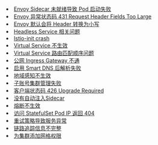 <li><a href="https://intl.cloud.tencent.com/document/product/1152/47499" title="Envoy Sidecar 未就绪导致 Pod 启动失败" hotrep="document.directory.article1">Envoy Sidecar 未就绪导致 Pod 启动失败</a></li>
<li><a href="https://intl.cloud.tencent.com/document/product/1152/47500" title="Envoy 异常状态码 431 Request Header Fields Too Large" hotrep="document.directory.article2">Envoy 异常状态码 431 Request Header Fields Too Large</a></li>
<li><a href="https://intl.cloud.tencent.com/document/product/1152/47501" title="Envoy 默认会将 Header 转换为小写" hotrep="document.directory.article3">Envoy 默认会将 Header 转换为小写</a></li>
<li><a href="https://intl.cloud.tencent.com/document/product/1152/47502" title="Headless Service 相关问题" hotrep="document.directory.article4">Headless Service 相关问题</a></li>
<li><a href="https://intl.cloud.tencent.com/document/product/1152/47503" title="Istio-init crash" hotrep="document.directory.article5">Istio-init crash</a></li>
<li><a href="https://intl.cloud.tencent.com/document/product/1152/47504" title="Virtual Service 不生效" hotrep="document.directory.article6">Virtual Service 不生效</a></li>
<li><a href="https://intl.cloud.tencent.com/document/product/1152/47505" title="Virtual Service 路由匹配顺序问题" hotrep="document.directory.article7">Virtual Service 路由匹配顺序问题</a></li>
<li><a href="https://intl.cloud.tencent.com/document/product/1152/47506" title="公网 Ingress Gateway 不通" hotrep="document.directory.article8">公网 Ingress Gateway 不通</a></li>
<li><a href="https://intl.cloud.tencent.com/document/product/1152/47507" title="启用 Smart DNS 后解析失败" hotrep="document.directory.article9">启用 Smart DNS 后解析失败</a></li>
<li><a href="https://intl.cloud.tencent.com/document/product/1152/47508" title="地域感知不生效" hotrep="document.directory.article10">地域感知不生效</a></li>
<li><a href="https://intl.cloud.tencent.com/document/product/1152/47509" title="子账号集群管理失败" hotrep="document.directory.article11">子账号集群管理失败</a></li>
<li><a href="https://intl.cloud.tencent.com/document/product/1152/47510" title="客户端状态码 426 Upgrade Required" hotrep="document.directory.article12">客户端状态码 426 Upgrade Required</a></li>
<li><a href="https://intl.cloud.tencent.com/document/product/1152/47511" title="没有自动注入Sidecar" hotrep="document.directory.article13">没有自动注入Sidecar</a></li>
<li><a href="https://intl.cloud.tencent.com/document/product/1152/47512" title="熔断不生效" hotrep="document.directory.article14">熔断不生效</a></li>
<li><a href="https://intl.cloud.tencent.com/document/product/1152/47513" title="访问 StatefulSet Pod IP 返回 404" hotrep="document.directory.article15">访问 StatefulSet Pod IP 返回 404</a></li>
<li><a href="https://intl.cloud.tencent.com/document/product/1152/47514" title="重试策略导致服务异常" hotrep="document.directory.article16">重试策略导致服务异常</a></li>						
<li><a href="https://intl.cloud.tencent.com/document/product/1152/47515" title="链路追踪信息不完整" hotrep="document.directory.article17">链路追踪信息不完整</a></li>
<li><a href="https://intl.cloud.tencent.com/document/product/1152/47498" title="链路追踪信息不完整" hotrep="document.directory.article18">为集群添加网格权限</a></li>
